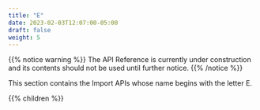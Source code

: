 ```yaml
---
title: "E"
date: 2023-02-03T12:07:00-05:00
draft: false
weight: 5
---
```


<!-- begin comment block (when active)-------------------- -->
{{% notice warning %}}
The API Reference is currently under construction and its contents should not be used until further notice.
{{% /notice %}}
<!-- end comment block (when active)-------------------- -->

This section contains the Import APIs whose name begins with the letter E.

{{% children %}}
